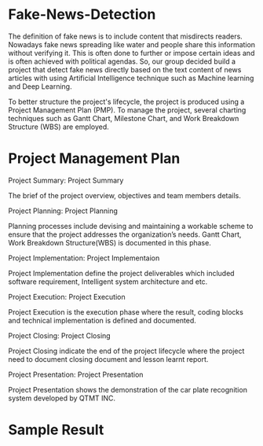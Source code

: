 # Fake-News-Detection

The definition of fake news is to include content that misdirects readers. Nowadays fake news spreading like water and people share this information without verifying it. This is often done to further or impose certain ideas and is often achieved with political agendas. So, our group decided build a project that detect fake news directly based on the text content of news articles with using Artificial Intelligence technique such as Machine learning and Deep Learning. 

To better structure the project's lifecycle, the project is produced using a Project Management Plan (PMP). To manage the project, several charting techniques such as Gantt Chart, Milestone Chart, and Work Breakdown Structure (WBS) are employed.

# Project Management Plan 

Project Summary: Project Summary

The brief of the project overview, objectives and team members details.

Project Planning: Project Planning

Planning processes include devising and maintaining a workable scheme to ensure that the project addresses the organization’s needs. Gantt Chart, Work Breakdown Structure(WBS) is documented in this phase.

Project Implementation: Project Implementaion

Project Implementation define the project deliverables which included software requirement, Intelligent system architecture and etc.

Project Execution: Project Execution

Project Execution is the execution phase where the result, coding blocks and technical implementation is defined and documented.

Project Closing: Project Closing

Project Closing indicate the end of the project lifecycle where the project need to document closing document and lesson learnt report.

Project Presentation: Project Presentation

Project Presentation shows the demonstration of the car plate recognition system developed by QTMT INC.

# Sample Result
